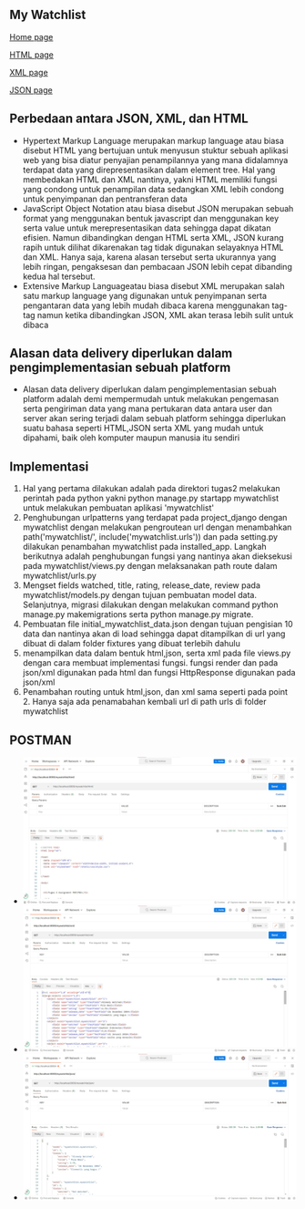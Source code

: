 ## My Watchlist  
[Home page](https://tugas2pbpirsyad.herokuapp.com/)

[HTML page](https://tugas2pbpirsyad.herokuapp.com/mywatchlist/html/)

[XML page](https://tugas2pbpirsyad.herokuapp.com/mywatchlist/xml/)

[JSON page](https://tugas2pbpirsyad.herokuapp.com/mywatchlist/json/)


## Perbedaan antara JSON, XML, dan HTML
* Hypertext Markup Language merupakan markup language atau biasa disebut HTML yang bertujuan untuk menyusun stuktur sebuah aplikasi web yang bisa diatur penyajian penampilannya yang mana didalamnya terdapat data yang direpresentasikan dalam element tree. Hal yang membedakan HTML dan XML nantinya, yakni HTML memiliki fungsi yang condong untuk penampilan data sedangkan XML lebih condong untuk penyimpanan dan pentransferan data
* JavaScript Object Notation atau biasa disebut JSON merupakan sebuah format yang menggunakan bentuk javascript dan menggunakan key serta value untuk merepresentasikan data sehingga dapat dikatan efisien. Namun dibandingkan dengan HTML serta XML, JSON kurang rapih untuk dilihat dikarenakan tag tidak digunakan selayaknya HTML dan XML. Hanya saja, karena alasan tersebut serta ukurannya yang lebih ringan, pengaksesan dan pembacaan JSON lebih cepat dibanding kedua hal tersebut.
* Extensive Markup Languageatau biasa disebut XML merupakan salah satu markup language yang digunakan untuk penyimpanan serta pengantaran data yang lebih mudah dibaca karena menggunakan tag-tag namun ketika dibandingkan JSON, XML akan terasa lebih sulit untuk dibaca

## Alasan data delivery diperlukan dalam pengimplementasian sebuah platform
- Alasan data delivery diperlukan dalam pengimplementasian sebuah platform adalah demi mempermudah untuk melakukan pengemasan serta pengiriman data yang mana pertukaran data antara user dan server akan sering terjadi dalam sebuah platform sehingga diperlukan suatu bahasa seperti HTML,JSON serta XML yang mudah untuk dipahami, baik oleh komputer maupun manusia itu sendiri

## Implementasi
1. Hal yang pertama dilakukan adalah pada direktori tugas2 melakukan perintah pada python yakni python manage.py startapp mywatchlist untuk melakukan pembuatan aplikasi 'mywatchlist'
2. Penghubungan urlpatterns yang terdapat pada project_django dengan mywatchlist dengan melakukan pengroutean url dengan menambahkan path('mywatchlist/', include('mywatchlist.urls')) dan pada setting.py dilakukan penambahan mywatchlist pada installed_app. Langkah berikutnya adalah penghubungan fungsi yang nantinya akan dieksekusi pada mywatchlist/views.py dengan melaksanakan path route dalam mywatchlist/urls.py
3. Mengset fields watched, title, rating, release_date, review pada mywatchlist/models.py dengan tujuan pembuatan model data. Selanjutnya,  migrasi dilakukan dengan melakukan command python manage.py makemigrations serta python manage.py migrate.
4. Pembuatan file initial_mywatchlist_data.json dengan tujuan pengisian 10 data dan nantinya akan di load sehingga dapat ditampilkan di url yang dibuat di dalam folder fixtures yang dibuat terlebih dahulu
5. menampilkan data dalam bentuk html,json, serta xml pada file views.py dengan cara membuat implementasi fungsi.  fungsi render dan pada json/xml digunakan pada html dan fungsi HttpResponse digunakan pada json/xml
6. Penambahan routing untuk html,json, dan xml sama seperti pada point 2. Hanya saja ada penamabahan kembali url di path urls di folder mywatchlist

## POSTMAN
* ![alt text](./assets/postmanHTML.jpg "Postman HTML")
* ![alt text](./assets/postmanXML.jpg "Postman XML")
* ![alt text](./assets/postmanJSON.jpg "Postman JSON")